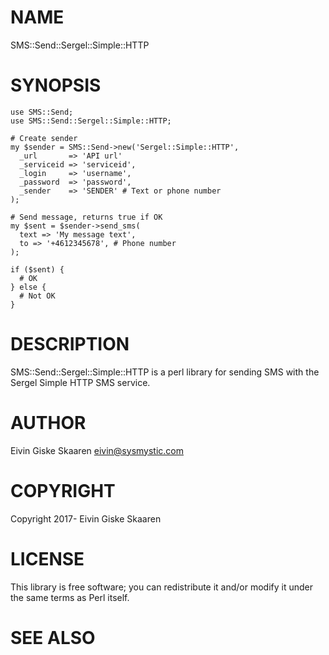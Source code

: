 # NAME

SMS::Send::Sergel::Simple::HTTP

# SYNOPSIS

    use SMS::Send;
    use SMS::Send::Sergel::Simple::HTTP;

    # Create sender
    my $sender = SMS::Send->new('Sergel::Simple::HTTP',
      _url       => 'API url'
      _serviceid => 'serviceid',
      _login     => 'username',
      _password  => 'password',
      _sender    => 'SENDER' # Text or phone number
    );

    # Send message, returns true if OK
    my $sent = $sender->send_sms(
      text => 'My message text',
      to => '+4612345678', # Phone number
    );

    if ($sent) {
      # OK
    } else {
      # Not OK
    }

# DESCRIPTION

SMS::Send::Sergel::Simple::HTTP is a perl library for
sending SMS with the Sergel Simple HTTP SMS service.

# AUTHOR

Eivin Giske Skaaren <eivin@sysmystic.com>

# COPYRIGHT

Copyright 2017- Eivin Giske Skaaren

# LICENSE

This library is free software; you can redistribute it and/or modify
it under the same terms as Perl itself.

# SEE ALSO
